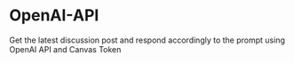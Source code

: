 # OpenAI-API
Get the latest discussion post and respond accordingly to the prompt using OpenAI API and Canvas Token

